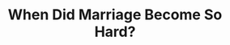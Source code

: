 ---
categories: ['podcasts', 'olivia_podcast', 'all_articles']
provider_display: "pca.st"
provider_name: "Hidden Brain"
favicon_url: "http://pca.st/assets/favicon-196-764eabc609dde7fb5e746b11ba934c5e3f21115e2fad01477f038b21d66b023b.png"
title: "When Did Marriage Become So Hard?"
published: "2018-02-27"
source: http://pca.st/nDu0
raw_source: https://play.podtrac.com/npr-510308/npr.mc.tritondigital.com/NPR_510308/media/anon.npr-mp3/npr/hiddenbrain/2018/02/20180212_hiddenbrain_when_did_marriage_become_so_hard__podcast_final_mix.mp3?orgId=1&d=3073&p=510308&story=584272124&t=podcast&e=584272124&ft=pod&f=510308
thumbnail: https://static2.pocketcasts.com/discover/images/400/7868f900-21de-0133-2464-059c869cc4eb.jpg
---